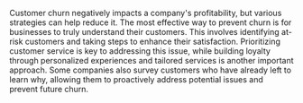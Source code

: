 Customer churn negatively impacts a company's profitability, but various strategies can help reduce it. The most effective way to prevent churn is for businesses to truly understand their customers. This involves identifying at-risk customers and taking steps to enhance their satisfaction. Prioritizing customer service is key to addressing this issue, while building loyalty through personalized experiences and tailored services is another important approach. Some companies also survey customers who have already left to learn why, allowing them to proactively address potential issues and prevent future churn.
